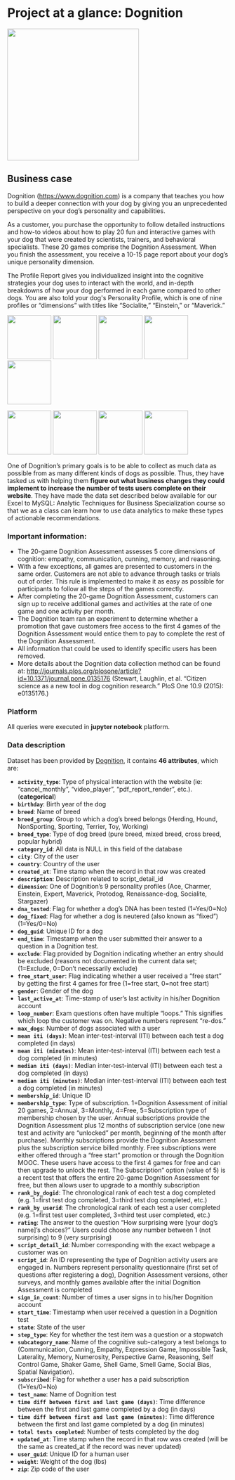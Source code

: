 # Project at a glance: Dognition

<img src="https://i.imgur.com/wqfrRRS.jpg" width="300">

## Business case

Dognition (https://www.dognition.com) is a company that teaches you how to build a deeper connection with your dog by giving you an unprecedented perspective on your dog’s personality and capabilities.

As a customer, you purchase the opportunity to follow detailed instructions and how-to videos about how to play 20 fun and interactive games with your dog that were created by scientists, trainers, and behavioral specialists. These 20 games comprise the Dognition Assessment. When you finish the assessment, you receive a 10-15 page report about your dog’s unique personality dimension.

The Profile Report gives you individualized insight into the cognitive strategies your dog uses to interact with the world, and in-depth breakdowns of how your dog performed in each game compared to other dogs. You are also told your dog's Personality Profile, which is one of nine profiles or “dimensions” with titles like “Socialite,” “Einstein,” or “Maverick.”

<img src="https://d2kl333iheywy2.cloudfront.net/assets/cat/badges/ace-badge-30fe7e40ce64ca184222d06feda3aef7.png" width="100"> <img src="https://d2kl333iheywy2.cloudfront.net/assets/cat/badges/charmer-badge-d969b9008b8ec9e7bab37635ae508ebd.png" width="100"> <img src="https://d2kl333iheywy2.cloudfront.net/assets/cat/badges/socialite-badge-00fc21966d3ac77f1885a3d9194964b7.png" width="100"> <img src="https://d2kl333iheywy2.cloudfront.net/assets/cat/badges/expert-badge-bb045f374b05c13a3427cd74a6844e56.png" width="100"> <img src="https://d2kl333iheywy2.cloudfront.net/assets/cat/badges/renaissance-dog-badge-a9b0c505fd6bcc0f3cb15fbaa696d85f.png" width="100">

<img src="https://d2kl333iheywy2.cloudfront.net/assets/cat/badges/protodog-badge-f3a41926abebb18d9015c0766e49505a.png" width="100"> <img src="https://d2kl333iheywy2.cloudfront.net/assets/cat/badges/einstein-badge-1493afc11f9d66f4f343ec2f9dc06e00.png" width="100"> <img src="https://d2kl333iheywy2.cloudfront.net/assets/cat/badges/maverick-badge-19d5212404388d137f4baa3bf1727c68.png" width="100"> <img src="https://d2kl333iheywy2.cloudfront.net/assets/cat/badges/stargazer-badge-6e4eb51f2ea0a268c5f884ea53f5f5f3.png" width="100">

One of Dognition’s primary goals is to be able to collect as much data as possible from as many different kinds of dogs as possible. Thus, they have tasked us with helping them **figure out what business changes they could implement to increase the number of tests users complete on their website**. They have made the data set described below available for our Excel to MySQL: Analytic Techniques for Business Specialization course so that we as a class can learn how to use data analytics to make these types of actionable recommendations.

### Important information:

- The 20-game Dognition Assessment assesses 5 core dimensions of cognition: empathy, communication, cunning, memory, and reasoning.
- With a few exceptions, all games are presented to customers in the same order. Customers are not able to advance through tasks or trials out of order. This rule is implemented to make it as easy as possible for participants to follow all the steps of the games correctly.
- After completing the 20-game Dognition Assessment, customers can sign up to receive additional games and activities at the rate of one game and one activity per
month.
- The Dognition team ran an experiment to determine whether a promotion that gave customers free access to the first 4 games of the Dognition Assessment would entice them to pay to complete the rest of the Dognition Assessment.
- All information that could be used to identify specific users has been removed.
- More details about the Dognition data collection method can be found at: http://journals.plos.org/plosone/article?id=10.1371/journal.pone.0135176 (Stewart, Laughlin, et al. “Citizen science as a new tool in dog cognition research.” PloS One 10.9 (2015): e0135176.)

### Platform

All queries were executed in **jupyter notebook** platform.

### Data description

Dataset has been provided by [Dognition](https://www.dognition.com/), it contains **46 attributes**, which are:

- **`activity_type`**: Type of physical interaction with the website (ie: “cancel_monthly”, “video_player”, “pdf_report_render”, etc.). (**categorical**)
- **`birthday`**: Birth year of the dog
- **`breed`**: Name of breed
- **`breed_group`**: Group to which a dog’s breed belongs (Herding, Hound, NonSporting, Sporting, Terrier, Toy, Working)
- **`breed_type`**: Type of dog breed (pure breed, mixed breed, cross breed, popular hybrid)
- **`category_id`**: All data is NULL in this field of the database
- **`city`**: City of the user
- **`country`**: Country of the user
- **`created_at`**: Time stamp when the record in that row was created
- **`description`**: Description related to script_detail_id
- **`dimension`**: One of Dognition’s 9 personality profiles (Ace, Charmer, Einstein, Expert, Maverick, Protodog, Renaissance-dog, Socialite, Stargazer)
- **`dna_tested`**: Flag for whether a dog’s DNA has been tested (1=Yes/0=No)
- **`dog_fixed`**: Flag for whether a dog is neutered (also known as “fixed”) (1=Yes/0=No)
- **`dog_guid`**: Unique ID for a dog
- **`end_time`**: Timestamp when the user submitted their answer to a question in a Dognition test.
- **`exclude`**: Flag provided by Dognition indicating whether an entry should be excluded (reasons not documented in the current data set; (1=Exclude, 0=Don’t necessarily exclude) 
- **`free_start_user`**: Flag indicating whether a user received a “free start” by getting the first 4 games for free (1=free start, 0=not free start) 
- **`gender`**: Gender of the dog
- **`last_active_at`**: Time-stamp of user’s last activity in his/her Dognition account
- **`loop_number`**: Exam questions often have multiple “loops.” This signifies which loop the customer was on. Negative numbers represent “re-dos.”
- **`max_dogs`**: Number of dogs associated with a user
- **`mean iti (days)`**: Mean inter-test-interval (ITI) between each test a dog completed (in days)
- **`mean iti (minutes)`**: Mean inter-test-interval (ITI) between each test a dog completed (in minutes)
- **`median iti (days)`**: Median inter-test-interval (ITI) between each test a dog completed (in days)
- **`median iti (minutes)`**: Median inter-test-interval (ITI) between each test a dog completed (in minutes)
- **`membership_id`**: Unique ID
- **`membership_type`**: Type of subscription. 1=Dognition Assessment of initial 20 games, 2=Annual, 3=Monthly, 4=Free, 5=Subscription type of membership chosen by the user. Annual subscriptions provide the Dognition Assessment plus 12 months of subscription service (one new test and activity are “unlocked” per month, beginning of the month after purchase). Monthly subscriptions provide the Dognition Assessment plus the subscription service billed monthly. Free subscriptions were either offered through a “free start” promotion or through the Dognition MOOC. These users have access to the first 4 games for free and can then upgrade to unlock the rest. The Subscription” option (value of 5) is a recent test that offers the entire 20-game Dognition Assessment for free, but then allows user to upgrade to a monthly subscription
- **`rank_by_dogid`**: The chronological rank of each test a dog completed (e.g. 1=first test dog completed, 3=third test dog completed, etc.)
- **`rank_by_userid`**: The chronological rank of each test a user completed (e.g. 1=first test user completed, 3=third test user completed, etc.)
- **`rating`**: The answer to the question “How surprising were [your dog’s name]’s choices?” Users could choose any number between 1 (not surprising) to 9 (very surprising)
- **`script_detail_id`**: Number corresponding with the exact webpage a customer was on
- **`script_id`**: An ID representing the type of Dognition activity users are engaged in. Numbers represent personality questionnaire (first set of questions after registering a dog), Dognition Assessment versions, other surveys, and monthly games available after the initial Dognition Assessment is completed
- **`sign_in_count`**: Number of times a user signs in to his/her Dognition account
- **`start_time`**: Timestamp when user received a question in a Dognition test
- **`state`**: State of the user
- **`step_type`**: Key for whether the test item was a question or a stopwatch
- **`subcategory_name`**: Name of the cognitive sub-category a test belongs to (Communication, Cunning, Empathy, Expression Game, Impossible Task, Laterality, Memory, Numerosity, Perspective Game, Reasoning, Self Control Game, Shaker Game, Shell Game, Smell Game, Social Bias, Spatial Navigation).
- **`subscribed`**: Flag for whether a user has a paid subscription (1=Yes/0=No)
- **`test_name`**: Name of Dognition test
- **`time diff between first and last game (days)`**: Time difference between the first and last game completed by a dog (in days)
- **`time diff between first and last game (minutes)`**: Time difference between the first and last game completed by a dog (in minutes)
- **`total tests completed`**: Number of tests completed by the dog
- **`updated_at`**: Time stamp when the record in that row was created (will be the same as created_at if the record was never updated)
- **`user_guid`**: Unique ID for a human user
- **`weight`**: Weight of the dog (lbs)
- **`zip`**: Zip code of the user
